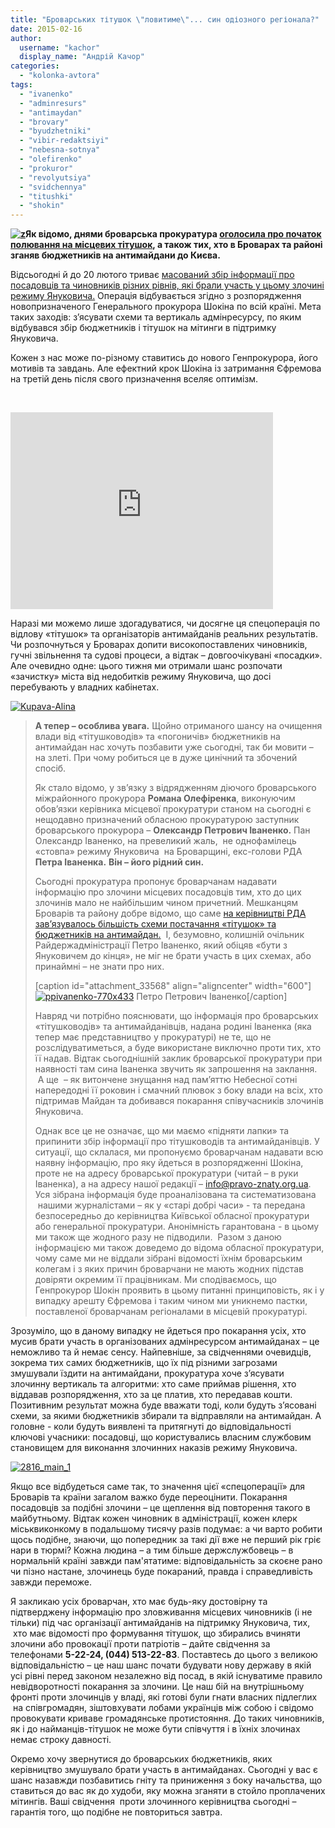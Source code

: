 ```yaml
---
title: "Броварських тітушок \"ловитиме\"... син одіозного регіонала?"
date: 2015-02-16
author: 
  username: "kachor"
  display_name: "Андрій Качор"
categories: 
  - "kolonka-avtora"
tags: 
  - "ivanenko"
  - "adminresurs"
  - "antimaydan"
  - "brovary"
  - "byudzhetniki"
  - "vibir-redaktsiyi"
  - "nebesna-sotnya"
  - "olefirenko"
  - "prokuror"
  - "revolyutsiya"
  - "svidchennya"
  - "titushki"
  - "shokin"
---
```


**[![z](https://mpz.brovary.org/wp-content/uploads/2015/02/z.jpg)](https://mpz.brovary.org/wp-content/uploads/2015/02/z.jpg)Як відомо, днями броварська прокуратура [оголосила про початок полювання на місцевих тітушок](https://mpz.brovary.org/polyuvannya-na-titushok-2015-brovarska-prokuratura-zbiraye-svidchennya-pro-antimaydanivtsiv/), а також тих, хто в Броварах та районі зганяв бюджетників на антимайдани до Києва.**

Відсьогодні й до 20 лютого триває [масований збір інформації про посадовців та чиновників різних рівнів, які брали участь у цьому злочині режиму Януковича.](https://mpz.brovary.org/polyuvannya-na-titushok-2015-brovarska-prokuratura-zbiraye-svidchennya-pro-antimaydanivtsiv/) Операція відбувається згідно з розпорядження новопризначеного Генерального прокурора Шокіна по всій країні. Мета таких заходів: з’ясувати схеми та вертикаль адмінресурсу, по яким відбувався збір бюджетників і тітушок на мітинги в підтримку Януковича.

Кожен з нас може по-різному ставитись до нового Генпрокурора, його мотивів та завдань. Але ефектний крок Шокіна із затримання Єфремова на третій день після свого призначення вселяє оптимізм.

 

<iframe src="https://www.youtube.com/embed/CmtM7Lhbtsc" width="420" height="315" frameborder="0" allowfullscreen="allowfullscreen"></iframe>

Наразі ми можемо лише здогадуватися, чи досягне ця спецоперація по відлову «тітушок» та організаторів антимайданів реальних результатів. Чи розпочнуться у Броварах допити високопоставлених чиновників, гучні звільнення та судові процеси, а відтак – довгоочікувані «посадки». Але очевидно одне: цього тижня ми отримали шанс розпочати «зачистку» міста від недобитків режиму Януковича, що досі перебувають у владних кабінетах.

[![Kupava-Alina](https://mpz.brovary.org/wp-content/uploads/2015/02/Kupava-Alina.jpg)](https://mpz.brovary.org/wp-content/uploads/2015/02/Kupava-Alina.jpg)

> **А тепер – особлива увага.** Щойно отриманого шансу на очищення влади від «тітушководів» та «погоничів» бюджетників на антимайдан нас хочуть позбавити уже сьогодні, так би мовити – на злеті. При чому робиться це в дуже цинічний та збочений спосіб.
> 
> Як стало відомо, у зв’язку з відрядженням діючого броварського міжрайонного прокурора **Романа Олефіренка**, виконуючим обов’язки керівника місцевої прокуратури станом на сьогодні є нещодавно призначений обласною прокуратурою заступник броварського прокурора – **Олександр Петрович Іваненко.** Пан Олександр Іваненко, на превеликий жаль,  не однофамілець «стовпа» режиму Януковича  на Броварщині, екс-голови РДА **Петра Іваненка.** **Він – його рідний син.**
> 
> Сьогодні прокуратура пропонує броварчанам надавати інформацію про злочини місцевих посадовців тим, хто до цих злочинів мало не найбільшим чином причетний. Мешканцям Броварів та району добре відомо, що саме [на керівництві РДА зав’язувалось більшість схеми постачання «тітушок» та бюджетників на антимайдан.](https://mpz.brovary.org/brovarchanam-vdalos-u-mirniy-sposib-vignati-titushok-z-miskradi-foto-video/)  І, безумовно, колишній очільник Райдержадміністрації Петро Іваненко, який обіцяв «бути з Януковичем до кінця», не міг не брати участь в цих схемах, або принаймні – не знати про них.
> 
> \[caption id="attachment\_33568" align="aligncenter" width="600"\][![ppivanenko-770x433](https://mpz.brovary.org/wp-content/uploads/2015/02/ppivanenko.jpg)](https://mpz.brovary.org/wp-content/uploads/2015/02/ppivanenko-770x433.jpg) Петро Петрович Іваненко\[/caption\]
> 
> Навряд чи потрібно пояснювати, що інформація про броварських «тітушководів» та антимайданівців, надана родині Іваненка (яка тепер має представництво у прокуратурі) не те, що не розслідуватиметься, а буде використане виключно проти тих, хто її надав. Відтак сьогоднішній заклик броварської прокуратури при наявності там сина Іваненка звучить як запрошення на заклання.  А ще  – як витончене знущання над пам’яттю Небесної сотні напередодні її роковин і смачний плювок з боку влади на всіх, хто підтримав Майдан та добивався покарання співучасників злочинів Януковича.
> 
> Однак все це не означає, що ми маємо «підняти лапки» та припинити збір інформації про тітушководів та антимайданівців. У ситуації, що склалася, ми пропонуємо броварчанам надавати всю наявну інформацію, про яку йдеться в розпорядженні Шокіна, проте не на адресу броварської прокуратури (читай – в руки Іваненка), а на адресу нашої редакції – [info@pravo-znaty.org.ua](mailto:info@pravo-znaty.org.ua). Уся зібрана інформація буде проаналізована та систематизована  нашими журналістами – як у «старі добрі часи» - та передана безпосередньо до керівництва Київської обласної прокуратури або генеральної прокуратури. Анонімність гарантована - в цьому ми також ще жодного разу не підводили.  Разом з даною інформацією ми також доведемо до відома обласної прокуратури, чому саме ми не віддали зібрані відомості їхнім броварським колегам і з яких причин броварчани не мають жодних підстав довіряти окремим її працівникам. Ми сподіваємось, що Генпрокурор Шокін проявить в цьому питанні принциповість, як і у випадку арешту Єфремова і таким чином ми уникнемо пастки, поставленої броварчанам регіоналами в місцевій прокуратурі.

Зрозуміло, що в даному випадку не йдеться про покарання усіх, хто мусив брати участь в організованих адмінресурсом антимайданах – це неможливо та й немає сенсу. Найпевніше, за свідченнями очевидців, зокрема тих самих бюджетників, що їх під різними загрозами змушували їздити на антимайдани, прокуратура хоче з’ясувати злочинну вертикаль та алгоритми: хто саме приймав рішення, хто віддавав розпорядження, хто за це платив, хто передавав кошти. Позитивним результат можна буде вважати тоді, коли будуть з’ясовані схеми, за якими бюджетників збирали та відправляли на антимайдан. А головне - коли будуть виявлені та притягнуті до відповідальності ключові учасники: посадовці, що користувались власним службовим становищем для виконання злочинних наказів режиму Януковича.

[![2816_main_1](https://mpz.brovary.org/wp-content/uploads/2015/02/2816_main_1.jpg)](https://mpz.brovary.org/wp-content/uploads/2015/02/2816_main_1.jpg)

Якщо все відбудеться саме так, то значення цієї «спецоперації» для Броварів та країни загалом важко буде переоцінити. Покарання посадовців за подібні злочини – це щеплення від повторення такого в майбутньому. Відтак кожен чиновник в адміністрації, кожен клерк міськвиконкому в подальшому тисячу разів подумає: а чи варто робити щось подібне, знаючи, що попередник за такі дії вже не перший рік гріє нари в тюрмі? Кожна людина – а тим більше держслужбовець – в нормальній країні завжди пам'ятатиме: відповідальність за скоєне рано чи пізно настане, злочинець буде покараний, правда і справедливість завжди переможе.

Я закликаю усіх броварчан, хто має будь-яку достовірну та підтверджену інформацію про зловживання місцевих чиновників (і не тільки) під час організації антимайданів на підтримку Януковича, тих,  хто має відомості про формування тітушок, що збирались вчиняти злочини або провокації проти патріотів – дайте свідчення за телефонами **5-22-24, (044) 513-22-83**. Поставтесь до цього з великою відповідальністю – це наш шанс почати будувати нову державу в якій усі рівні перед законом незалежно від посад, в якій існуватиме правило невідворотності покарання за злочини. Це наш бій на внутрішньому фронті проти злочинців у владі, які готові були гнати власних підлеглих  на співгромадян, зіштовхувати лобами українців між собою і свідомо провокувати криваве громадянське протистояння. До таких чиновників, як і до найманців-тітушок не може бути співчуття і в їхніх злочинах немає строку давності.

Окремо хочу звернутися до броварських бюджетників, яких керівництво змушувало брати участь в антимайданах. Сьогодні у вас є шанс назавжди позбавитись гніту та приниження з боку начальства, що ставиться до вас як до худоби, яку можна зганяти в стойло проплачених мітингів. Ваші свідчення  проти злочинного керівництва сьогодні – гарантія того, що подібне не повториться завтра.
